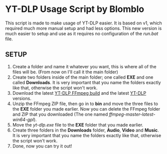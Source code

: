 # YT-DLP Usage Script by Blomblo
This script is made to make usage of YT-DLP easier. It is based on v1, which required much more manual setup and had less options. This new version is much easier to setup and use as it requires no configuration of the *run.bat* file.

## SETUP
1. Create a folder and name it whatever you want, this is where all of the files will be. (From now on I'll call it the main folder)
2. Create two folders inside of the main folder; one called **EXE** and one called **Downloads**. It is very important that you name the folders exactly like that, otherwise the script won't work.
3. Download the latest [YT-DLP FFmpeg build](https://github.com/yt-dlp/FFmpeg-Builds/releases/download/latest/ffmpeg-master-latest-win64-gpl.zip) and the latest [YT-DLP](https://github.com/yt-dlp/yt-dlp/releases/latest/download/yt-dlp.exe) versions.
4. Unzip the FFmpeg ZIP file, then go in to **bin** and move the three files to the **EXE** folder you made earlier. Now you can delete the FFmpeg folder and ZIP that you downloaded (The one named *ffmpeg-master-latest-win64-gpl*).
5. Move the *yt-dlp.exe* file to the **EXE** folder that you made earlier.
6. Create three folders in the **Downloads** folder, **Audio**, **Video** and **Music**. It is very important that you name the folders exactly like that, otherwise the script won't work.
7. Done, now you can try it out!